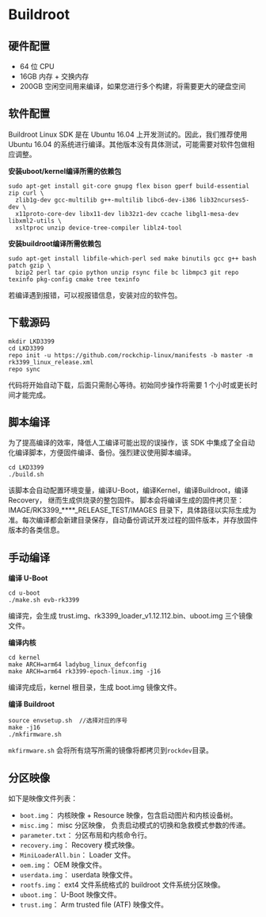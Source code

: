 # Buildroot


## 硬件配置

- 64 位 CPU
- 16GB  内存 + 交换内存
- 200GB  空闲空间用来编译，如果您进行多个构建，将需要更大的硬盘空间

## 软件配置

Buildroot Linux SDK 是在 Ubuntu 16.04 上开发测试的。因此，我们推荐使用Ubuntu 16.04 的系统进行编译。其他版本没有具体测试，可能需要对软件包做相应调整。

**安装uboot/kernel编译所需的依赖包**

``` shell
sudo apt-get install git-core gnupg flex bison gperf build-essential zip curl \
  zlib1g-dev gcc-multilib g++-multilib libc6-dev-i386 lib32ncurses5-dev \
  x11proto-core-dev libx11-dev lib32z1-dev ccache libgl1-mesa-dev libxml2-utils \
  xsltproc unzip device-tree-compiler liblz4-tool
``` 

**安装buildroot编译所需依赖包**

``` shell
sudo apt-get install libfile-which-perl sed make binutils gcc g++ bash patch gzip \
  bzip2 perl tar cpio python unzip rsync file bc libmpc3 git repo texinfo pkg-config cmake tree texinfo
``` 
若编译遇到报错，可以视报错信息，安装对应的软件包。

## 下载源码

``` shell
mkdir LKD3399
cd LKD3399
repo init -u https://github.com/rockchip-linux/manifests -b master -m rk3399_linux_release.xml
repo sync
``` 

代码将开始自动下载，后面只需耐心等待。初始同步操作将需要 1 个小时或更长时间才能完成。


## 脚本编译

为了提高编译的效率，降低人工编译可能出现的误操作，该 SDK 中集成了全自动化编译脚本，方便固件编译、备份。强烈建议使用脚本编译。

``` shell
cd LKD3399
./build.sh
``` 

该脚本会自动配置环境变量，编译U-Boot，编译Kernel，编译Buildroot，编译Recovery， 继而生成供烧录的整包固件。
脚本会将编译生成的固件拷贝至：
IMAGE/RK3399_****_RELEASE_TEST/IMAGES 目录下，具体路径以实际生成为准。每次编译都会新建目录保存，自动备份调试开发过程的固件版本，并存放固件版本的各类信息。

## 手动编译


**编译 U-Boot**

``` shell
cd u-boot
./make.sh evb-rk3399
``` 
编译完，会生成 trust.img、rk3399_loader_v1.12.112.bin、uboot.img 三个镜像文件。

**编译内核**

``` shell
cd kernel
make ARCH=arm64 ladybug_linux_defconfig
make ARCH=arm64 rk3399-epoch-linux.img -j16
``` 
编译完成后，kernel 根目录，生成 boot.img 镜像文件。

**编译 Buildroot**

``` shell
source envsetup.sh  //选择对应的序号
make -j16
./mkfirmware.sh
``` 

`mkfirmware.sh` 会将所有烧写所需的镜像将都拷贝到`rockdev`目录。

## 分区映像

如下是映像文件列表：

- `boot.img`： 内核映像 + Resource 映像，包含启动图片和内核设备树。
- `misc.img`： misc 分区映像， 负责启动模式的切换和急救模式参数的传递。
- `parameter.txt`： 分区布局和内核命令行。
- `recovery.img`： Recovery 模式映像。
- `MiniLoaderAll.bin`： Loader 文件。
- `oem.img`： OEM 映像文件。
- `userdata.img`： userdata 映像文件。
- `rootfs.img`： ext4 文件系统格式的 buildroot 文件系统分区映像。
- `uboot.img`： U-Boot 映像文件。
- `trust.img`： Arm trusted file (ATF) 映像文件。
